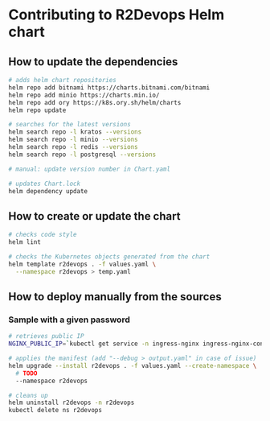 # Contributing to R2Devops Helm chart

## How to update the dependencies

```bash
# adds helm chart repositories
helm repo add bitnami https://charts.bitnami.com/bitnami
helm repo add minio https://charts.min.io/
helm repo add ory https://k8s.ory.sh/helm/charts
helm repo update

# searches for the latest versions
helm search repo -l kratos --versions
helm search repo -l minio --versions
helm search repo -l redis --versions
helm search repo -l postgresql --versions

# manual: update version number in Chart.yaml

# updates Chart.lock
helm dependency update
```

## How to create or update the chart

```bash
# checks code style
helm lint

# checks the Kubernetes objects generated from the chart
helm template r2devops . -f values.yaml \
  --namespace r2devops > temp.yaml
```

## How to deploy manually from the sources

### Sample with a given password

```bash
# retrieves public IP
NGINX_PUBLIC_IP=`kubectl get service -n ingress-nginx ingress-nginx-controller --output jsonpath='{.status.loadBalancer.ingress[0].ip}'`

# applies the manifest (add "--debug > output.yaml" in case of issue)
helm upgrade --install r2devops . -f values.yaml --create-namespace \
  # TODO
  --namespace r2devops

# cleans up
helm uninstall r2devops -n r2devops
kubectl delete ns r2devops
```
